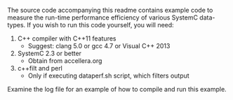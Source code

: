 The source code accompanying this readme contains
example code to measure the run-time performance
efficiency of various SystemC data-types. If you
wish to run this code yourself, you will need:

1. C++ compiler with C++11 features
   * Suggest: clang 5.0 or gcc 4.7 or Visual C++ 2013
2. SystemC 2.3 or better
   * Obtain from accellera.org
3. c++filt and perl
   * Only if executing dataperf.sh script, which filters output

Examine the log file for an example of how to compile
and run this example.
